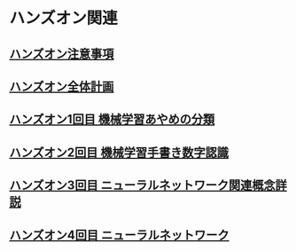 # ハンズオン関連

## [ハンズオン注意事項](handson_rules_.md)

## [ハンズオン全体計画](handson_plan_.md)

## [ハンズオン1回目 機械学習あやめの分類](handson01.md)

## [ハンズオン2回目 機械学習手書き数字認識](handson02.md)

## [ハンズオン3回目 ニューラルネットワーク関連概念詳説](handson03.md)

## [ハンズオン4回目 ニューラルネットワーク](handson04.md)
